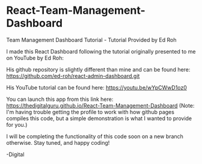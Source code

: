 # React-Team-Management-Dashboard
Team Management Dashboard Tutorial - Tutorial Provided by Ed Roh 

I made this React Dashboard following the tutorial originally presented to me on YouTube by Ed Roh:

His github repository is slightly different than mine and can be found here:
https://github.com/ed-roh/react-admin-dashboard.git

His YouTube tutorial can be found here:
https://youtu.be/wYpCWwD1oz0

You can launch this app from this link here:
https://thedigitalguru.github.io/React-Team-Management-Dashboard
(Note: I'm having trouble getting the profile to work with how github pages compiles this code, but a simple demonstration is what I wanted to provide for you.)

I will be completing the functionality of this code soon on a new branch otherwise. Stay tuned, and happy coding!

-Digital

